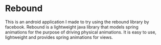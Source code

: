 # Rebound
This is an android application I made to try using the rebound library by facebook.
Rebound is a lightweight java library that models spring animations for the purpose of driving physical animations.
It is easy to use, lightweight and provides spring animations for views.
